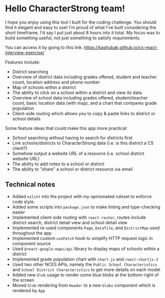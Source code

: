 # Hello CharacterStrong team!

I hope you enjoy using this tool I built for the coding challenge. You should find it elegant
and easy to use! I'm proud of what I've built considering the short timeframe, I'd say I put just about 8 hours into it total.
My focus was to build something useful, not just something to satisfy requirements. 

You can access it by going to this link: https://kashubak.github.io/cs-react-interview-exercise/

Features include:

- District searching
- Overview of district data including grades offered, student and teacher count, location address and phone number
- Map of schools within a district
- The ability to click on a school within a district and view its data
- Overview of school data including grades offered, student/teacher count, basic location data (with map), and a chart that compares grade population
- Client-side routing which allows you to copy & paste links to district or school details

Some feature ideas that could make this app more practical:

- School searching without having to search for districts first
- Link schools/districts to CharacterStrong data (i.e. is this district a CS client?)
- Somehow output a website URL of a resource (i.e. school district website URL)
- The ability to add notes to a school or district
- The ability to "share" a school or district resource via email

## Technical notes

- Added `eslint` into the project with my opinionated ruleset to enforce code style.
- Added some scripts into `package.json` to make linting and type-checking easier
- Implemented client-side routing with `react-router`, routes include district search, district detail view and school detail view
- Implemented re-used components `Page`, `DataTile`, and `DistrictMap` used throughout the app
- Implemented custom `useFetch` hook to simplify HTTP request logic in component source
- Used `@react-google-maps/api` library to display maps of schools within a district
- Implemented grade population chart with `chart.js` and `react-chartjs-2`
- Used two other NCES APIs, namely the `Public School Characteristics` and `School District Characteristics` to get more details on each model
- Added new `Glob` usage to render some blue blobs at the bottom-right of the screen
- Moved `Glob` rendering from `Header` to a new `Globs` component which is rendered by `App`
